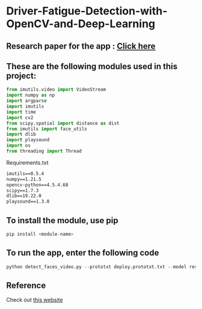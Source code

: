 # Driver-Fatigue-Detection-with-OpenCV-and-Deep-Learning 

## Research paper for the app : [Click here](https://github.com/rkf2778/Driver-Fatigue-Detection-with-OpenCV-and-Deep-Learning/blob/master/ICOEI_2019_paper_247.pdf)

## These are the following modules used in this project:

```python
from imutils.video import VideoStream
import numpy as np
import argparse
import imutils
import time
import cv2
from scipy.spatial import distance as dist
from imutils import face_utils
import dlib
import playsound
import os
from threading import Thread
```


Requirements.txt 

```txt
imutils==0.5.4
numpy==1.21.5
opencv-python==4.5.4.68
scipy==1.7.3
dlib==19.22.0
playsound==1.3.0
```


## To install the module, use pip
```python
pip install <module-name>
```


## To run the app, enter the following code
```python
python detect_faces_video.py --prototxt deploy.prototxt.txt --model res10_300x300_ssd_iter_140000.caffemodel --alarm alarm.wav
```

## Reference
Check out [this website](https://www.pyimagesearch.com/2017/05/08/drowsiness-detection-opencv/)
